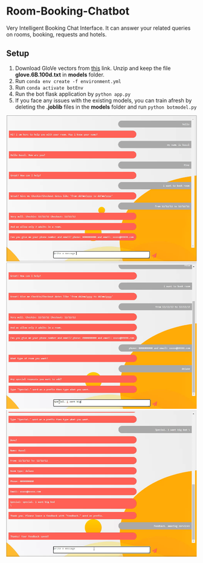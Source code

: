 # Room-Booking-Chatbot

Very Intelligent Booking Chat Interface. It can answer your related queries on rooms, booking, requests and hotels.

## Setup

1. Download GloVe vectors from [this](https://nlp.stanford.edu/data/glove.6B.zip) link. Unzip and keep the file **glove.6B.100d.txt** in **models** folder.
2. Run ``` conda env create -f environment.yml ```
3. Run ``` conda activate botEnv ```
4. Run the bot flask application by ``` python app.py ```
5. If you face any issues with the existing models, you can train afresh by deleting the **.joblib** files in the **models** folder and run ``` python botmodel.py ``` 

![Image1](https://github.com/basel-ay/Room-Booking-Chatbot/blob/main/static/screenshots/shot1.png)
![Image2](https://github.com/basel-ay/Room-Booking-Chatbot/blob/main/static/screenshots/shot2.png)
![Image3](https://github.com/basel-ay/Room-Booking-Chatbot/blob/main/static/screenshots/shot3.png)
